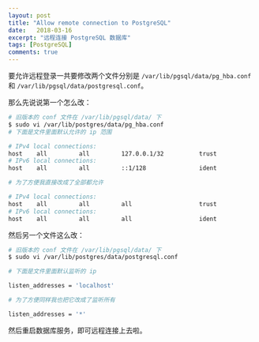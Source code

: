 ```yaml
---
layout: post
title: "Allow remote connection to PostgreSQL"
date:   2018-03-16
excerpt: "远程连接 PostgreSQL 数据库"
tags: [PostgreSQL]
comments: true
---
```


要允许远程登录一共要修改两个文件分别是 `/var/lib/pgsql/data/pg_hba.conf` 和 `/var/lib/pgsql/data/postgresql.conf`。

那么先说说第一个怎么改：

```sh
# 旧版本的 conf 文件在 /var/lib/pgsql/data/ 下
$ sudo vi /var/lib/postgres/data/pg_hba.conf
# 下面是文件里面默认允许的 ip 范围

# IPv4 local connections:
host    all         all         127.0.0.1/32          trust
# IPv6 local connections:
host    all         all         ::1/128               ident

# 为了方便我直接改成了全部都允许

# IPv4 local connections:
host    all         all         all                   trust
# IPv6 local connections:
host    all         all         all                   ident
```

然后另一个文件这么改：

```sh
# 旧版本的 conf 文件在 /var/lib/pgsql/data/ 下
$ sudo vi /var/lib/postgres/data/postgresql.conf

# 下面是文件里面默认监听的 ip

listen_addresses = 'localhost'

# 为了方便同样我也把它改成了监听所有

listen_addresses = '*'
```

然后重启数据库服务，即可远程连接上去啦。